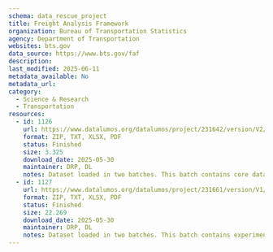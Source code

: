 ```yaml
---
schema: data_rescue_project 
title: Freight Analysis Framework
organization: Bureau of Transportation Statistics
agency: Department of Transportation
websites: bts.gov
data_source: https://www.bts.gov/faf
description: 
last_modified: 2025-06-11
metadata_available: No
metadata_url: 
category:
  - Science & Research 
  - Transportation 
resources:
  - id: 1126
    url: https://www.datalumos.org/datalumos/project/231642/version/V2/view
    format: ZIP, TXT, XLSX, PDF
    status: Finished
    size: 3.325
    download_date: 2025-05-30
    maintainer: DRP, DL
    notes: Dataset loaded in two batches. This batch contains core datasets, GIS information, and metadata.
  - id: 1127
    url: https://www.datalumos.org/datalumos/project/231661/version/V1/view
    format: ZIP, TXT, XLSX, PDF
    status: Finished
    size: 22.269
    download_date: 2025-05-30
    maintainer: DRP, DL
    notes: Dataset loaded in two batches. This batch contains experimental county-level data.
---
```


